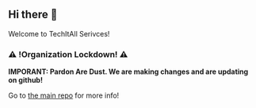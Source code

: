 ## Hi there 👋

Welcome to TechItAll Serivces!
### **⚠️ !Organization Lockdown! ⚠️**

**IMPORANT: Pardon Are Dust. We are making changes and are updating on github!**

Go to <a href="https://github.com/TechItAllServices/TechItAllServices-Main">the main repo</a> for more info!
